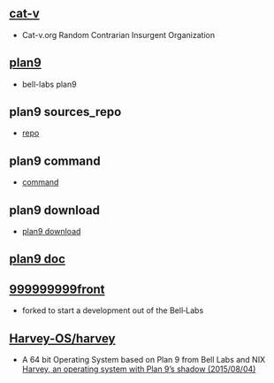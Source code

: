 ## [cat-v](http://cat-v.org/)
- Cat-v.org Random Contrarian Insurgent Organization

## [plan9](http://plan9.bell-labs.com/plan9/)
- bell-labs plan9

## plan9 sources_repo
- [repo](http://www.plan9.bell-labs.com/wiki/plan9/Sources_repository)

## plan9 command
- [command](http://www.plan9.bell-labs.com/wiki/plan9/Unix_to_Plan_9_command_translation)

## plan9 download
- [plan9 download](http://www.plan9.bell-labs.com/wiki/plan9/download/)

## [plan9 doc](http://plan9.bell-labs.com/sys/doc/)

## [999999999front](http://9front.org/)
- forked to start a development out of the Bell‐Labs

## [Harvey-OS/harvey](https://github.com/Harvey-OS/harvey)
- A 64 bit Operating System based on Plan 9 from Bell Labs and NIX
[Harvey, an operating system with Plan 9’s shadow (2015/08/04)](http://ninetimes.cat-v.org/)

